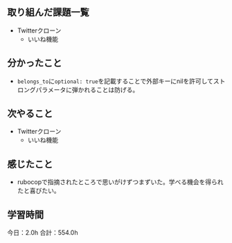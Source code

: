 ## 取り組んだ課題一覧
*  Twitterクローン
   * いいね機能
## 分かったこと
* ```belongs_to```に```optional: true```を記載することで外部キーにnilを許可してストロングパラメータに弾かれることは防げる。
  
    
    

## 次やること
*  Twitterクローン
   * いいね機能
## 感じたこと
* rubocopで指摘されたところで思いがけずつまずいた。学べる機会を得られたと喜びたい。
 
## 学習時間
今日：2.0h
合計：554.0h
